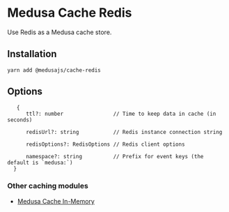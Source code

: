 # Medusa Cache Redis

Use Redis as a Medusa cache store.

## Installation

```
yarn add @medusajs/cache-redis
```

## Options

```
   {
      ttl?: number                // Time to keep data in cache (in seconds)

      redisUrl?: string           // Redis instance connection string

      redisOptions?: RedisOptions // Redis client options

      namespace?: string          // Prefix for event keys (the default is `medusa:`)
  }
```

### Other caching modules

- [Medusa Cache In-Memory](../cache-inmemory/README.md)
